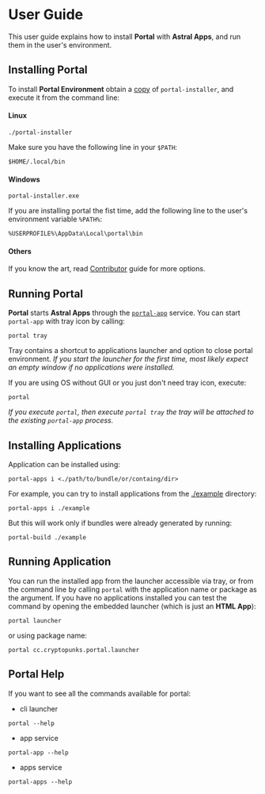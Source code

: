 # User Guide

This user guide explains how to install **Portal** with **Astral Apps**, and run them in the user's environment.

## Installing Portal

To install **Portal Environment** obtain a [copy](https://github.com/cryptopunkscc/portal/releases) of `portal-installer`, and execute it from the command line:

#### Linux

```
./portal-installer
```

Make sure you have the following line in your `$PATH`:

```
$HOME/.local/bin
```

#### Windows

```
portal-installer.exe
```

If you are installing portal the fist time, add the following line to the user's environment variable `%PATH%`:

```
%USERPROFILE%\AppData\Local\portal\bin
```

#### Others

If you know the art, read [Contributor](./contributor.md) guide for more options.

## Running Portal

**Portal** starts **Astral Apps** through the [`portal-app`](./cmd/portal-app) service.
You can start `portal-app` with tray icon by calling:

```shell
portal tray
```

Tray contains a shortcut to applications launcher and option to close portal environment.
_If you start the launcher for the first time, most likely expect an empty window if no applications were installed._

If you are using OS without GUI or you just don't need tray icon, execute:

```shell
portal
```

_If you execute `portal`, then execute `portal tray` the tray will be attached to the existing `portal-app` process._

## Installing Applications

Application can be installed using:

```shell
portal-apps i <./path/to/bundle/or/containg/dir>
```

For example, you can try to install applications from the [./example](./example) directory:

```shell
portal-apps i ./example
```

But this will work only if bundles were already generated by running:

```shell
portal-build ./example
```

## Running Application

You can run the installed app from the launcher accessible via tray,
or from the command line by calling `portal` with the application name or package as the argument.
If you have no applications installed you can test the command by opening the embedded launcher (which is just an **HTML
App**):

```shell
portal launcher
```

or using package name:

```shell
portal cc.cryptopunks.portal.launcher
```

## Portal Help

If you want to see all the commands available for portal:

* cli launcher

```shell
portal --help
```

* app service

```shell
portal-app --help
```

* apps service

```shell
portal-apps --help
```

